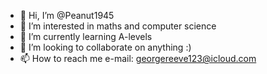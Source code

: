 - 👋 Hi, I’m @Peanut1945
- 👀 I’m interested in maths and computer science
- 🌱 I’m currently learning A-levels 
- 💞️ I’m looking to collaborate on anything :)
- 📫 How to reach me e-mail: georgereeve123@icloud.com

